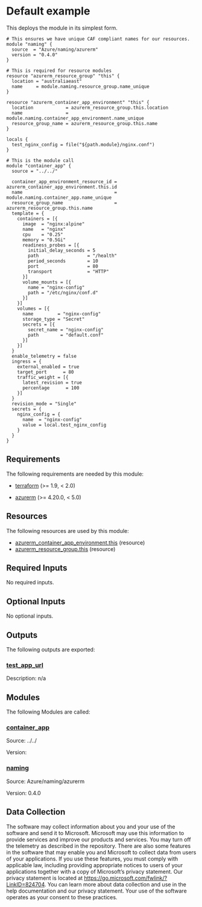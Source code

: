 <!-- BEGIN_TF_DOCS -->
<!-- Code generated by terraform-docs. DO NOT EDIT. -->
# Default example

This deploys the module in its simplest form.

```hcl
# This ensures we have unique CAF compliant names for our resources.
module "naming" {
  source  = "Azure/naming/azurerm"
  version = "0.4.0"
}

# This is required for resource modules
resource "azurerm_resource_group" "this" {
  location = "australiaeast"
  name     = module.naming.resource_group.name_unique
}

resource "azurerm_container_app_environment" "this" {
  location            = azurerm_resource_group.this.location
  name                = module.naming.container_app_environment.name_unique
  resource_group_name = azurerm_resource_group.this.name
}

locals {
  test_nginx_config = file("${path.module}/nginx.conf")
}

# This is the module call
module "container_app" {
  source = "../../"

  container_app_environment_resource_id = azurerm_container_app_environment.this.id
  name                                  = module.naming.container_app.name_unique
  resource_group_name                   = azurerm_resource_group.this.name
  template = {
    containers = [{
      image  = "nginx:alpine"
      name   = "nginx"
      cpu    = "0.25"
      memory = "0.5Gi"
      readiness_probes = [{
        initial_delay_seconds = 5
        path                  = "/health"
        period_seconds        = 10
        port                  = 80
        transport             = "HTTP"
      }]
      volume_mounts = [{
        name = "nginx-config"
        path = "/etc/nginx/conf.d"
      }]
    }]
    volumes = [{
      name         = "nginx-config"
      storage_type = "Secret"
      secrets = [{
        secret_name = "nginx-config"
        path        = "default.conf"
      }]
    }]
  }
  enable_telemetry = false
  ingress = {
    external_enabled = true
    target_port      = 80
    traffic_weight = [{
      latest_revision = true
      percentage      = 100
    }]
  }
  revision_mode = "Single"
  secrets = {
    nginx_config = {
      name  = "nginx-config"
      value = local.test_nginx_config
    }
  }
}
```

<!-- markdownlint-disable MD033 -->
## Requirements

The following requirements are needed by this module:

- <a name="requirement_terraform"></a> [terraform](#requirement\_terraform) (>= 1.9, < 2.0)

- <a name="requirement_azurerm"></a> [azurerm](#requirement\_azurerm) (>= 4.20.0, < 5.0)

## Resources

The following resources are used by this module:

- [azurerm_container_app_environment.this](https://registry.terraform.io/providers/hashicorp/azurerm/latest/docs/resources/container_app_environment) (resource)
- [azurerm_resource_group.this](https://registry.terraform.io/providers/hashicorp/azurerm/latest/docs/resources/resource_group) (resource)

<!-- markdownlint-disable MD013 -->
## Required Inputs

No required inputs.

## Optional Inputs

No optional inputs.

## Outputs

The following outputs are exported:

### <a name="output_test_app_url"></a> [test\_app\_url](#output\_test\_app\_url)

Description: n/a

## Modules

The following Modules are called:

### <a name="module_container_app"></a> [container\_app](#module\_container\_app)

Source: ../../

Version:

### <a name="module_naming"></a> [naming](#module\_naming)

Source: Azure/naming/azurerm

Version: 0.4.0

<!-- markdownlint-disable-next-line MD041 -->
## Data Collection

The software may collect information about you and your use of the software and send it to Microsoft. Microsoft may use this information to provide services and improve our products and services. You may turn off the telemetry as described in the repository. There are also some features in the software that may enable you and Microsoft to collect data from users of your applications. If you use these features, you must comply with applicable law, including providing appropriate notices to users of your applications together with a copy of Microsoft’s privacy statement. Our privacy statement is located at <https://go.microsoft.com/fwlink/?LinkID=824704>. You can learn more about data collection and use in the help documentation and our privacy statement. Your use of the software operates as your consent to these practices.
<!-- END_TF_DOCS -->